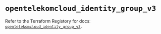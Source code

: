 # `opentelekomcloud_identity_group_v3`

Refer to the Terraform Registory for docs: [`opentelekomcloud_identity_group_v3`](https://www.terraform.io/docs/providers/opentelekomcloud/r/identity_group_v3).
